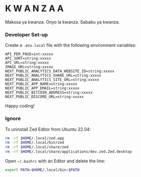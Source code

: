 # K W A N Z A A

Makosa ya kwanza.
Onyo la kwanza.
Sababu ya kwanza.

### Developer Set-up

Create a `.env.local` file with the following environment variables:

```
API_PER_PAGE=int:xxxxx
API_SORT=string:xxxxx
API_URL=string:xxxxx
IMAGE_URL=string:xxxxx
NEXT_PUBLIC_ANALYTICS_DATA_WEBSITE_ID=string:xxxxx
NEXT_PUBLIC_ANALYTICS_SHARE_URL=string:xxxxx
NEXT_PUBLIC_ANALYTICS_SITE_URL=string:xxxxx
NEXT_PUBLIC_APP_NAME=string:xxxxx
NEXT_PUBLIC_APP_EMAIL=string:xxxxx
NEXT_PUBLIC_BITCOIN_ADDRESS=string:xxxxx
NEXT_PUBLIC_DISCORD_URL=string:xxxxx
```

Happy coding!

### Ignore

To uninstall Zed Editor from Ubuntu 22.04:

```bash
rm -rf $HOME/.local/zed.app
rm -rf $HOME/.local/bin/zed
rm -rf $HOME/.local/share/zed
rm -rf $HOME/.local/share/applications/dev.zed.Zed.desktop
```

Open `~/.bashrc` with an Editor and delete the line: 

```bash
export PATH=$HOME/.local/bin:$PATH
```